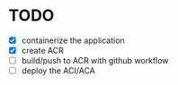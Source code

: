 # TODO

- [x] containerize the application
- [x] create ACR
- [ ] build/push to ACR with github workflow
- [ ] deploy the ACI/ACA